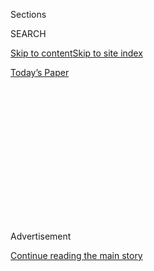 <div id="app">

<div>

<div>

<div>

<div class="NYTAppHideMasthead css-1q2w90k e1suatyy0">

<div class="section css-ui9rw0 e1suatyy2">

<div class="css-eph4ug er09x8g0">

<div class="css-6n7j50">

</div>

<span class="css-1dv1kvn">Sections</span>

<div class="css-10488qs">

<span class="css-1dv1kvn">SEARCH</span>

</div>

[Skip to content](#site-content)[Skip to site
index](#site-index)

</div>

<div class="css-10698na e1huz5gh0">

</div>

</div>

<div id="masthead-bar-one" class="section hasLinks css-15hmgas e1csuq9d3">

<div class="css-uqyvli e1csuq9d0">

</div>

<div class="css-1uqjmks e1csuq9d1">

</div>

<div class="css-9e9ivx">

[](https://myaccount.nytimes3xbfgragh.onion/auth/login?response_type=cookie&client_id=vi)

</div>

<div class="css-1bvtpon e1csuq9d2">

[Today’s
Paper](https://www.nytimes3xbfgragh.onion/section/todayspaper)

</div>

</div>

</div>

</div>

<div data-aria-hidden="false">

<div id="site-content" data-role="main">

<div>

<div class="css-1aor85t" style="opacity:0.000000001;z-index:-1;visibility:hidden">

<div class="css-1hqnpie">

<div class="css-epjblv">

<span class="css-100wwgy">Soothing Incense, Recommended by T
Editors</span>

</div>

<div class="css-k008qs">

<div class="css-o5pzib">

<span class="css-18z7m18"></span>

<div>

</div>

</div>

<span class="css-1n6z4y">https://nyti.ms/2UqYlGK</span>

<div class="css-1705lsu">

<div class="css-4xjgmj">

<div class="css-4skfbu" data-role="toolbar" data-aria-label="Social Media Share buttons, Save button, and Comments Panel with current comment count" data-testid="share-tools">

  - 
  - 
  - 
  - 
    
    <div class="css-6n7j50">
    
    </div>

  - 

</div>

</div>

</div>

</div>

</div>

</div>

<div class="css-13pd83m">

</div>

<div id="top-wrapper" class="css-1sy8kpn">

<div id="top-slug" class="css-l9onyx">

Advertisement

</div>

[Continue reading the main
story](#after-top)

<div class="ad top-wrapper" style="text-align:center;height:100%;display:block;min-height:250px">

<div id="top" class="place-ad" data-position="top" data-size-key="top">

</div>

</div>

<div id="after-top">

</div>

</div>

<div>

<div id="sponsor-wrapper" class="css-1hyfx7x">

<div id="sponsor-slug" class="css-19vbshk">

Supported by

</div>

[Continue reading the main
story](#after-sponsor)

<div id="sponsor" class="ad sponsor-wrapper" style="text-align:center;height:100%;display:block">

</div>

<div id="after-sponsor">

</div>

</div>

<div class="css-186x18t">

</div>

<div class="css-1vkm6nb ehdk2mb0">

# Soothing Incense, Recommended by T Editors

</div>

Scented smoke for the good of your space and state of mind.

<div class="css-79elbk" data-testid="photoviewer-wrapper">

<div class="css-z3e15g" data-testid="photoviewer-wrapper-hidden">

</div>

<div class="css-1a48zt4 ehw59r15" data-testid="photoviewer-children">

![<span class="css-1l9o2ey e13ogyst0" data-aria-hidden="true">Clockwise
from top right: Oulan Bator by Astier de Villatte; 12AM by Cinnamon
Projects; Côte d’Azur by Oribe; Nag Champa by Satya Sai Baba; Sandalwood
from the Good Liver; Sandalwood by Hayashi Ryushodo and
Commune.</span><span class="css-1nlbvxy e1z0qqy90" itemprop="copyrightHolder"><span class="css-1ly73wi e1tej78p0">Credit...</span><span><span>Courtesy
of the
brands</span></span></span>](https://static01.graylady3jvrrxbe.onion/images/2020/06/09/t-magazine/09tmag-incense-slide-9DWG/09tmag-incense-slide-9DWG-articleLarge.jpg?quality=75&auto=webp&disable=upscale)

</div>

</div>

<div class="css-bn0qp euiyums0">

June 9,
2020

<div class="css-4xjgmj">

<div class="css-d8bdto" data-role="toolbar" data-aria-label="Social Media Share buttons, Save button, and Comments Panel with current comment count" data-testid="share-tools">

  - 
  - 
  - 
  - 
    
    <div class="css-6n7j50">
    
    </div>

  - 

</div>

</div>

</div>

</div>

<div class="section meteredContent css-1r7ky0e" name="articleBody" itemprop="articleBody">

<div class="css-1fanzo5 StoryBodyCompanionColumn">

<div class="css-53u6y8">

From around the third century B.C. to the second century A.D., incense
was sufficiently sought after to warrant its own trade route, the
Incense Route, on which frankincense and myrrh were ferried from
Ethiopia, Somalia and southern Arabia and through the Negev Desert to
various Mediterranean and Asian destinations, and has by now spent
millenniums as a fixture of myriad countries and cultures. In ancient
Egypt, it was used to ward off evil forces. Buddhist monks, too, relied
(and still rely) on incense to purify their meditation spaces, while in
Japan, the Koh-Do (incense ceremony) has been popular since courtiers
and samurai took it up in the 16th century. Of course, incense also just
smells nice, its scent hanging in the room even after the physical
material has burned to a tidy pile of ash. But protection and
cleanliness feel like particularly appealing aims right now, as does the
idea of creating a ritual, and thus imposing a modicum of regularity and
intention amid so much
uncertainty.

</div>

</div>

<div>

</div>

<div class="css-1fanzo5 StoryBodyCompanionColumn">

<div class="css-53u6y8">

### **[Nag Champa by Satya Sai Baba](https://www.iherb.com/pr/Sai-Baba-Satya-Nag-Champa-Agarbatti-Incense-Sticks-100-g/37611?gclid=EAIaIQobChMIpfLruoXG6QIVTLLICh2AEwCkEAQYAiABEgIdYvD_BwE&gclsrc=aw.ds)**

In college, I worked at a feminist bookseller called Sisterhood
Bookstore in Los Angeles. It was opened in 1972 by two former
sisters-in-law, both of whom divorced the brothers. As one can imagine,
the store was small, being that it was filled only with books for and
about women, so when I worked there, I worked alone. But during my
training, I remember Julie, the manager, showing me how to open. After
unlocking the door, she instructed, I would walk into the bathroom and
fire up a stick of [Nag Champa
incense](https://www.iherb.com/pr/Sai-Baba-Satya-Nag-Champa-Agarbatti-Incense-Sticks-100-g/37611?gclid=EAIaIQobChMIpfLruoXG6QIVTLLICh2AEwCkEAQYAiABEgIdYvD_BwE&gclsrc=aw.ds)
($10.85). I’d watch the smoke waft out of the restroom and into the
front of the store. The first hint of sandalwood was followed by the
sweetness of plumeria, and it took a while for the full scent to fill
the space. Incense smells best after it’s finished burning, when it’s a
lingering note that has permeated your clothing, your skin, your hair,
and you can’t quite recall why everything smells the same. But for me,
during those solo eight-hour shifts, it was also a marker of time. Once
I realized the smoke had stopped, I’d light up another one. — MINJU PAK

### **[Ground by Bodha](https://bodha.com/shop/ground-ritual-incense)**

Incense stimulates my senses in a way that makes me feel more grounded
and alert, so it’s fitting that I favor [Bodha’s Ground
variety](https://bodha.com/shop/ground-ritual-incense) ($32). I
discovered it one day in the dead of winter in a small West Village
boutique. As soon as I passed through the door, my nose was struck with
the warming scents of hinoki, cedar wood and frankincense, and I knew I
needed the smell in my home. Another thing I like about these sticks,
which are made in Japan with some of the best organic woods and
essential oils, is that the burn is smokeless. As a result, I feel good
about what I’m inhaling and consider them a sort of antidote to the
pollution that comes with city living and inevitably seeps in from
outdoors. — KRISTINA
SAMULEWSKI

</div>

</div>

<div class="css-1fanzo5 StoryBodyCompanionColumn">

<div class="css-53u6y8">

### **[Sandalwood by Hayashi Ryushodo and Commune](https://www.communedesign.com/shop/objects/commune-incense-sticks-4405788377146/)**

I’ve collected artisanal incense during travels to many of its
modern-day capitals — from Big Sur to Baja, Mexico, to Tokyo — but [my
current
favorite](https://www.communedesign.com/shop/objects/commune-incense-sticks-4405788377146/)
comes from the Los Angeles-based design firm Commune. Working with the
incense master Keijirou Hayashi, who runs Hayashi Ryushodo, his family’s
186-year-old shop in Kyoto, they packaged more than 100 hand-rolled
incense sticks into a vibey, minimalist white box ($32) that’s taken
pride of place on one of my bookshelves. I love the sandalwood scent,
which is musty and a bit mustardy; it’s one of the purest expressions of
the aromatic wood that I’ve smelled in my lifetime — and the sticks are
a pleasure to burn in late spring, when they make my entire small
apartment smell like an ancestral forest after it’s rained. — KURT
SOLLER

</div>

</div>

<div class="css-a7yk8a e73j0it0">

<div class="css-1xdhyk6 erfvjey0">

<span class="css-1ly73wi e1tej78p0">Image</span>

<div class="css-zjzyr8">

<div data-testid="lazyimage-container" style="height:580px">

</div>

</div>

</div>

<span class="css-1l9o2ey e13ogyst0" data-aria-hidden="true">Côte d’Azur
by
Oribe.</span><span class="css-1nlbvxy e1z0qqy90" itemprop="copyrightHolder"><span class="css-1ly73wi e1tej78p0">Credit...</span><span>Courtesy
of
Oribe</span></span>

<div class="css-1xdhyk6 erfvjey0">

<span class="css-1ly73wi e1tej78p0">Image</span>

<div class="css-zjzyr8">

<div data-testid="lazyimage-container" style="height:579.3555555555556px">

</div>

</div>

</div>

<span class="css-1l9o2ey e13ogyst0" data-aria-hidden="true">Ground by
Bodha.</span><span class="css-1nlbvxy e1z0qqy90" itemprop="copyrightHolder"><span class="css-1ly73wi e1tej78p0">Credit...</span><span>Courtesy
of
Bodha</span></span>

</div>

<div class="css-1fanzo5 StoryBodyCompanionColumn">

<div class="css-53u6y8">

### **[Yakushima by Astier de Villatte](https://www.johnderian.com/products/yakushima-incense)**

Even before [I
visited](https://www.nytimes3xbfgragh.onion/2018/05/17/t-magazine/yakushima-japan-hayao-miyazaki-princess-mononoke.html)
the Japanese island of Yakushima for myself, I had already seen it,
thanks to Hayao Miyazaki’s “Princess Mononoke” (1997), whose enchanted
forest is based on the old-growth cedar forest that dominates the isle.
I’d also smelled it — an ancient, green, haunted scent, of millennia-old
cedar trees and moss — thanks to [this
incense](https://www.johnderian.com/products/yakushima-incense) ($50),
which I burn year-round. It makes winters darker and cozier, and in the
summer, it keeps bugs away. I also like to give it to people who’re nice
enough to let me stay at their country houses; you can just put a few
sticks in a jar or glass and take it outside to burn the night away. —
HANYA
YANAGIHARA

### **[Côte d’Azur by Oribe](https://www.oribe.com/oribestorefront/oribe/en/Shop-All/Body-%26-Fragrance/C%C3%B4te-d%27Azur-Incense/p/400623)**

Long ago, my good friend worked at a store called Sunshine Daydream.
Ever since, the smell of patchouli has reminded me of chatting with her
over the case of handblown glass pipes and then, whenever her boss
appeared, pretending to shop for a tie-dye tapestry. Fond as those
memories are, my preference is for less earthy scents, and I recently
discovered that, two years ago, the hair-care brand Oribe, along with
the help of artisans on the Japanese island of Awaji, reconceived its
signature Côte d’Azur scent [in incense
form](https://www.oribe.com/oribestorefront/oribe/en/Shop-All/Body-%26-Fragrance/C%C3%B4te-d%27Azur-Incense/p/400623)
($65). The blend balances floral notes including Calabrian bergamot,
tuberose and butterfly jasmine with those of sandalwood and amber, and
its smooth scent feels especially perfect for this summer, when I
probably won’t be going to a salon, let alone the French Riviera. — KATE
GUADAGNINO

</div>

</div>

<div class="css-1fanzo5 StoryBodyCompanionColumn">

<div class="css-53u6y8">

### **[Frankincense Resin from Mountain Rose Herbs](https://www.mountainroseherbs.com/products/frankincense-resin/profile)**

A couple of years ago, I found myself struggling with daily anxiety that
would pop up right as I got home from work, giving me way too many
sleepless nights. I’m a huge supporter of seeking professional help when
it comes to mental health, but I was also curious about CBD and other
natural alternatives as a starting point. After trying a few products
that didn’t prove all that effective, I happened to read **** an article
about archaeology and stumbled across a paragraph on [how
frankincense](https://www.mountainroseherbs.com/products/frankincense-resin/profile)
(from $9.25) has been used for centuries to combat stress and
depression. Archaeology nerd that I am, I had to try it, and found that
not only did it settle my mental state, but that I also loved the aroma,
which is how I imagine Arrakis, the spice-rich planet of Frank Herbert’s
1965 science fiction novel “Dune,” might smell. I have since learned,
however, that we’re losing [Boswellia sacra
trees](https://www.nytimes3xbfgragh.onion/2019/07/05/science/frankincense-trees-collapse.html),
from which frankincense is harvested, at an alarming rate, and am now on
the hunt for an ecologically sustainable source or alternative. — CARTER
LOVE

</div>

</div>

<div class="css-a7yk8a e73j0it0">

<div class="css-1xdhyk6 erfvjey0">

<span class="css-1ly73wi e1tej78p0">Image</span>

<div class="css-zjzyr8">

<div data-testid="lazyimage-container" style="height:386.6666666666667px">

</div>

</div>

</div>

<span class="css-1l9o2ey e13ogyst0" data-aria-hidden="true">Frankincense
tears.</span><span class="css-1nlbvxy e1z0qqy90" itemprop="copyrightHolder"><span class="css-1ly73wi e1tej78p0">Credit...</span><span>Green
Cottage
Creek</span></span>

<div class="css-1xdhyk6 erfvjey0">

<span class="css-1ly73wi e1tej78p0">Image</span>

<div class="css-zjzyr8">

<div data-testid="lazyimage-container" style="height:386.6666666666667px">

</div>

</div>

</div>

<span class="css-1l9o2ey e13ogyst0" data-aria-hidden="true">Yakushima by
Astier de
Villatte.</span><span class="css-1nlbvxy e1z0qqy90" itemprop="copyrightHolder"><span class="css-1ly73wi e1tej78p0">Credit...</span><span>Courtesy
of Astier de
Villatte</span></span>

</div>

<div class="css-1fanzo5 StoryBodyCompanionColumn">

<div class="css-53u6y8">

### **[Oulan Bator by Astier de Villatte](https://www.johnderian.com/products/oulan-bator-incense)**

I am not a frequent incense burner, but I have never been able to help
myself with Astier de Villatte, in part because their earthenware
incense holders are so beautiful. I prefer to burn [Oulan
Bator](https://www.johnderian.com/products/oulan-bator-incense) ($50) —
which is evocative of leather and ambergris — but I’ve also been
intrigued by another one of their scents, Atelier de Balthus, which nods
to the 20th-century Polish-French artist and promises, with the smell of
turpentine mixed with smoke, honey, tobacco and cedar wood, to transport
you to a beautiful studio with big windows that overlook the meadows. —
THESSALY LA
FORCE

### **[Sandalwood from the Good Liver](https://good-liver.com/products/incense-sandalwood)**

I don’t quite remember how I first came across [this
incense](https://good-liver.com/products/incense-sandalwood) ($16), but
for the past two years or so, I’ve regularly bought boxes of it online
from the Los Angeles general store the Good Liver. It’s a traditional
Japanese sandalwood incense that smells something like a forest floor
and is made with natural ingredients in the Shiga Prefecture. According
to the store’s website, it is burned “at well regarded temples in Shiga
and Kyoto,” and something about the fact that it has a sacred usage and
is seemingly only available in the States at this one shop makes me feel
like a little princeling whenever I order it (even though it’s
relatively inexpensive). But I intersperse burning it with phases of
using Muji’s Japanese Scents incense, which costs even less and has a
slightly lighter, more powdery scent — plus, the sticks are just a
couple of inches in length, so they never burn long enough to give you a
headache. — ALICE
NEWELL-HANSON

### **[12AM by Cinnamon Projects](https://www.cinnamonprojects.com/product/incense-solo-12am/)**

Because I gravitate toward crisp fragrances, I’ve generally chosen
candles or essential oils for scenting a space — incense always felt
like something better suited to a head shop than my living room.
However, [this warm, woody
blend](https://www.cinnamonprojects.com/product/incense-solo-12am/)
($30) from the New York creative agency Cinnamon Projects has completely
changed my perspective. Made according to traditional methods in Japan
with notes of amber and clove, its scent is cozy but, thanks to
additional notes of lavender and oakmoss, not cloying. Plus, the brand’s
handcrafted bronze and semiprecious stone burners make using it feel
ceremonial in a way that lighting a candle simply does not. — CAITIE
KELLY

</div>

</div>

<div>

</div>

</div>

<div>

</div>

<div>

</div>

<div>

</div>

<div>

<div id="bottom-wrapper" class="css-1ede5it">

<div id="bottom-slug" class="css-l9onyx">

Advertisement

</div>

[Continue reading the main
story](#after-bottom)

<div id="bottom" class="ad bottom-wrapper" style="text-align:center;height:100%;display:block;min-height:90px">

</div>

<div id="after-bottom">

</div>

</div>

</div>

</div>

</div>

## Site Index

<div>

</div>

## Site Information Navigation

  - [© <span>2020</span> <span>The New York Times
    Company</span>](https://help.nytimes3xbfgragh.onion/hc/en-us/articles/115014792127-Copyright-notice)

<!-- end list -->

  - [NYTCo](https://www.nytco.com/)
  - [Contact
    Us](https://help.nytimes3xbfgragh.onion/hc/en-us/articles/115015385887-Contact-Us)
  - [Work with us](https://www.nytco.com/careers/)
  - [Advertise](https://nytmediakit.com/)
  - [T Brand Studio](http://www.tbrandstudio.com/)
  - [Your Ad
    Choices](https://www.nytimes3xbfgragh.onion/privacy/cookie-policy#how-do-i-manage-trackers)
  - [Privacy](https://www.nytimes3xbfgragh.onion/privacy)
  - [Terms of
    Service](https://help.nytimes3xbfgragh.onion/hc/en-us/articles/115014893428-Terms-of-service)
  - [Terms of
    Sale](https://help.nytimes3xbfgragh.onion/hc/en-us/articles/115014893968-Terms-of-sale)
  - [Site
    Map](https://spiderbites.nytimes3xbfgragh.onion)
  - [Help](https://help.nytimes3xbfgragh.onion/hc/en-us)
  - [Subscriptions](https://www.nytimes3xbfgragh.onion/subscription?campaignId=37WXW)

</div>

</div>

</div>

</div>
